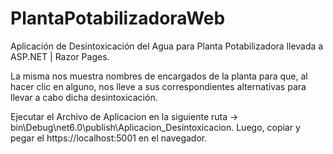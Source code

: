 # PlantaPotabilizadoraWeb

Aplicación de Desintoxicación del Agua para Planta Potabilizadora llevada a ASP.NET | Razor Pages.

La misma nos muestra nombres de encargados de la planta para que, al hacer clic en alguno, nos lleve a sus correspondientes alternativas para llevar a cabo dicha desintoxicación.

Ejecutar el Archivo de Aplicacion en la siguiente ruta -> bin\Debug\net6.0\publish\Aplicacion_Desintoxicacion.
Luego, copiar y pegar el https://localhost:5001 en el navegador.
